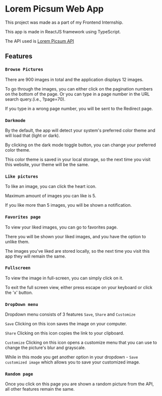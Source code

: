# Lorem Picsum Web App

This project was made as a part of my Frontend Internship.

This app is made in ReactJS framework using TypeScript.

The API used is [Lorem Picsum API](https://picsum.photos/)

## Features

### `Browse Pictures`

There are 900 images in total and the application displays 12 images.

To go through the images, you can either click on the pagination numbers on the bottom of the page.
Or you can type in a page number in the URL search query.(i.e., ?page=70).

If you type in a wrong page number, you will be sent to the Redirect page.

### `Darkmode`

By the default, the app will detect your system's preferred color theme and will load that (light or dark).

By clicking on the dark mode toggle button, you can change your preferred color theme.

This color theme is saved in your local storage, so the next time you visit this website, your theme will be the same.

### `Like pictures`

To like an image, you can click the heart icon.

Maximum amount of images you can like is 5.

If you like more than 5 images, you will be shown a notification.

### `Favorites page`

To view your liked images, you can go to favorites page.

There you will be shown your liked images, and you have the option to unlike them.

The images you've liked are stored locally, so the next time you visit this app they will remain the same.

### `Fullscreen`

To view the image in full-screen, you can simply click on it.

To exit the full screen view, either press escape on your keyboard or click the 'x' button.

### `DropDown menu`

Dropdown menu consists of 3 features `Save`, `Share` and `Customize`

`Save`
Clicking on this icon saves the image on your computer.

`Share`
Clicking on this icon copies the link to your clipboard.

`Customize`
Clicking on this icon opens a customize menu that you can use to change the picture's blur and grayscale.

While in this mode you get another option in your dropdown - `Save customized image` which allows you to save your customized image.

### `Random page`

Once you click on this page you are shown a random picture from the API, all other features remain the same.
